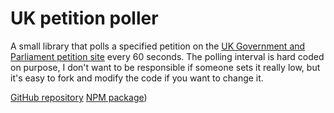 # UK petition poller

A small library that polls a specified petition on the [UK Government and Parliament petition site](petition.parliament.uk) every 60 seconds. The polling interval is hard coded on purpose, I don't want to be responsible if someone sets it really low, but it's easy to fork and modify the code if you want to change it.

[GitHub repository](https://github.com/spacekitcat/uk-petition-poller)
[NPM package](https://www.npmjs.com/package/uk-petition-poller))
